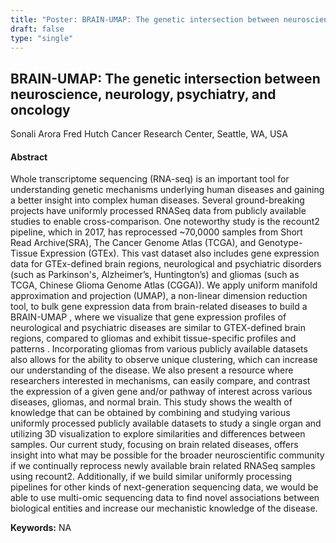 ```yaml
---
title: "Poster: BRAIN-UMAP: The genetic intersection between neuroscience,  neurology, psychiatry, and oncology"
draft: false
type: "single"
---
```


## BRAIN-UMAP: The genetic intersection between neuroscience,  neurology, psychiatry, and oncology
Sonali Arora
Fred Hutch Cancer Research Center, Seattle, WA, USA
#### Abstract

Whole transcriptome sequencing (RNA-seq) is an important tool for understanding genetic mechanisms underlying human diseases and gaining a better insight into complex human diseases. Several ground-breaking projects have uniformly processed RNASeq data from publicly available studies to enable cross-comparison. One noteworthy study is the recount2 pipeline, which in 2017, has reprocessed ~70,0000 samples from Short Read Archive(SRA), The Cancer Genome Atlas (TCGA), and Genotype-Tissue Expression (GTEx). This vast dataset also includes gene expression data for GTEx-defined brain regions, neurological and psychiatric disorders (such as Parkinson's, Alzheimer’s, Huntington’s) and gliomas (such as TCGA, Chinese Glioma Genome Atlas (CGGA)). We apply uniform manifold approximation and projection (UMAP), a non-linear dimension reduction tool, to bulk gene expression data from brain-related diseases to build a BRAIN-UMAP , where we visualize that gene expression profiles of neurological and psychiatric diseases are similar to GTEX-defined brain regions,  compared to gliomas and exhibit tissue-specific profiles and patterns . Incorporating gliomas from various publicly available datasets also allows for the ability to observe unique clustering, which can increase our understanding of the disease. We also present a resource where researchers interested in mechanisms, can easily compare, and contrast the expression of a given gene and/or pathway of interest across various diseases, gliomas, and normal brain. This study shows the wealth of knowledge that can be obtained by combining and studying various uniformly processed publicly available datasets to study a single organ and utilizing 3D visualization to explore similarities and differences between samples. Our current study, focusing on brain related diseases, offers insight into what may be possible for the broader neuroscientific community if we continually reprocess newly available brain related RNASeq samples using recount2. Additionally, if we build similar uniformly processing pipelines for other kinds of next-generation sequencing data, we would be able to use multi-omic sequencing data to find novel associations between biological entities and increase our mechanistic knowledge of the disease.

**Keywords:** NA
